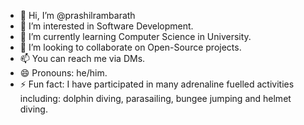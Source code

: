- 👋 Hi, I’m @prashilrambarath
- 👀 I’m interested in Software Development.
- 🌱 I’m currently learning Computer Science in University.
- 💞️ I’m looking to collaborate on Open-Source projects.
- 📫 You can reach me via DMs.
- 😄 Pronouns: he/him.
- ⚡ Fun fact: I have participated in many adrenaline fuelled activities including: dolphin diving, parasailing, bungee jumping and helmet diving.

<!---
prashilrambarath/prashilrambarath is a ✨ special ✨ repository because its `README.md` (this file) appears on your GitHub profile.
You can click the Preview link to take a look at your changes.
--->

